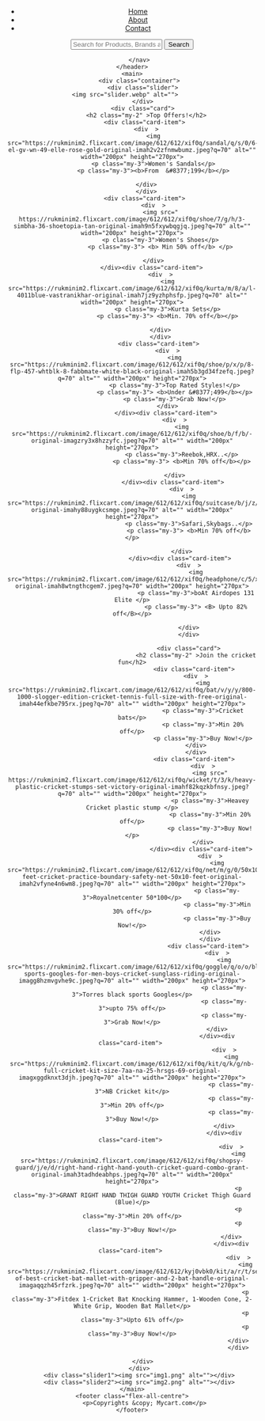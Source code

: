 <!DOCTYPE html>
<html lang="en">
<head>
    <meta charset="UTF-8">
    <meta name="viewport" content="width=device-width, initial-scale=1.0">
    <title>Flipkart.clone</title>
    <link rel="stylesheet" href="css/style.css">
    <link rel="stylesheet" href="css/utils.css">
</head>
<body>
    <header>
        <nav>
            <div class="logo"><img src="logo.svg" alt=""></div>
            <ul>
                <li><a href="Home.html">Home</a></li>
                <li><a href="About.html">About</a></li>
                <li><a href="Contact.html">Contact</a></li>
            </ul>
            <div class="search">
                <input type="text" name=" " id=" " placeholder="Search for Products, Brands and More">
                <button class="btn">Search</button>
            </div>
              
        </nav>
    </header>
    <main>
        <div class="container">
          <div class="slider">
            <img src="slider.webp" alt="">            
          </div>
          <div class="card">
            <h2 class="my-2" >Top Offers!</h2>
            <div class="card-item"> 
            <div  >
                <img src="https://rukminim2.flixcart.com/image/612/612/xif0q/sandal/q/s/0/6-el-gv-wn-49-elle-rose-gold-original-imah2v2zfnmwbumz.jpeg?q=70" alt="" width="200px" height="270px">
                <p class="my-3">Women's Sandals</p>
                <p class="my-3"><b>From  &#8377;199</b></p>
                 
            </div>
            </div>
            <div class="card-item"> 
                <div  >
                    <img src=" https://rukminim2.flixcart.com/image/612/612/xif0q/shoe/7/g/h/3-simbha-36-shoetopia-tan-original-imah9n5fxywbqgjq.jpeg?q=70" alt="" width="200px" height="270px">
                    <p class="my-3">Women's Shoes</p>
                    <p class="my-3"> <b> Min 50% off</b> </p>
                     
                </div>
                </div><div class="card-item"> 
                    <div  >
                        <img src="https://rukminim2.flixcart.com/image/612/612/xif0q/kurta/m/8/a/l-4011blue-vastranikhar-original-imah7jz9yzhphsfp.jpeg?q=70" alt="" width="200px" height="270px">
                        <p class="my-3">Kurta Sets</p>
                        <p class="my-3"> <b>Min. 70% off</b></p>
                         
                    </div>
                    </div>
                    <div class="card-item"> 
                        <div  >
                            <img src="https://rukminim2.flixcart.com/image/612/612/xif0q/shoe/p/x/p/8-flp-457-whtblk-8-fabbmate-white-black-original-imah5b3gd34fzefq.jpeg?q=70" alt="" width="200px" height="270px">
                            <p class="my-3">Top Rated Styles!</p>
                            <p class="my-3"> <b>Under &#8377;499</b></p>
                            <p class="my-3">Grab Now!</p>
                        </div>
                        </div><div class="card-item"> 
                            <div  >
                                <img src="https://rukminim2.flixcart.com/image/612/612/xif0q/shoe/b/f/b/-original-imagzry3x8hzzyfc.jpeg?q=70" alt="" width="200px" height="270px">
                                <p class="my-3">Reebok,HRX..</p>
                                <p class="my-3"> <b>Min 70% off</b></p>
                               
                            </div>
                            </div><div class="card-item"> 
                                <div  >
                                    <img src="https://rukminim2.flixcart.com/image/612/612/xif0q/suitcase/b/j/z/-original-imahy88uygkcsmge.jpeg?q=70" alt="" width="200px" height="270px">
                                    <p class="my-3">Safari,Skybags..</p>
                                    <p class="my-3"> <b>Min 70% off</b></p>
                                     
                                </div>
                                </div><div class="card-item"> 
                                    <div  >
                                        <img src="https://rukminim2.flixcart.com/image/612/612/xif0q/headphone/c/5/x/-original-imah8wtngthcgem7.jpeg?q=70" width="200px" height="270px">
                                        <p class="my-3">boAt Airdopes 131 Elite </p>
                                        <p class="my-3"> <B> Upto 82% off</B></p>
                                         
                                    </div>
                                    </div>
                                     
                                    <div class="card">
                                        <h2 class="my-2" >Join the cricket fun</h2>
                                        <div class="card-item"> 
                                        <div  >
                                            <img src="https://rukminim2.flixcart.com/image/612/612/xif0q/bat/v/y/y/800-1000-slogger-edition-cricket-tennis-full-size-with-free-original-imah44efkbe795rx.jpeg?q=70" alt="" width="200px" height="270px">
                                            <p class="my-3">Cricket bats</p>
                                            <p class="my-3">Min 20% off</p>
                                            <p class="my-3">Buy Now!</p>
                                        </div>
                                        </div>
                                        <div class="card-item"> 
                                            <div  >
                                                <img src=" https://rukminim2.flixcart.com/image/612/612/xif0q/wicket/t/3/k/heavy-plastic-cricket-stumps-set-victory-original-imahf82kqzkbfnsy.jpeg?q=70" alt="" width="200px" height="270px">
                                                <p class="my-3">Heavey Cricket plastic stump </p>
                                                <p class="my-3">Min 20% off</p>
                                                <p class="my-3">Buy Now!</p>
                                            </div>
                                            </div><div class="card-item"> 
                                                <div  >
                                                    <img src="https://rukminim2.flixcart.com/image/612/612/xif0q/net/m/g/0/50x10-feet-cricket-practice-boundary-safety-net-50x10-feet-original-imah2vfyne4n6wm8.jpeg?q=70" alt="" width="200px" height="270px">
                                                    <p class="my-3">Royalnetcenter 50*100</p>
                                                    <p class="my-3">Min 30% off</p>
                                                    <p class="my-3">Buy Now!</p>
                                                </div>
                                                </div>
                                                <div class="card-item"> 
                                                    <div  >
                                                        <img src="https://rukminim2.flixcart.com/image/612/612/xif0q/goggle/q/o/o/black-sports-googles-for-men-boys-cricket-sunglass-riding-original-imagg8hzmvgvhe9c.jpeg?q=70" alt="" width="200px" height="270px">
                                                        <p class="my-3">Torres black sports Googles</p>
                                                        <p class="my-3">upto 75% off</p>
                                                        <p class="my-3">Grab Now!</p>
                                                    </div>
                                                    </div><div class="card-item"> 
                                                        <div  >
                                                            <img src="https://rukminim2.flixcart.com/image/612/612/xif0q/kit/q/k/g/nb-full-cricket-kit-size-7aa-na-25-hrsgs-69-original-imagxggdknxt3djh.jpeg?q=70" alt="" width="200px" height="270px">
                                                            <p class="my-3">NB Cricket kit</p>
                                                            <p class="my-3">Min 20% off</p>
                                                            <p class="my-3">Buy Now!</p>
                                                        </div>
                                                        </div><div class="card-item"> 
                                                            <div  >
                                                                <img src="https://rukminim2.flixcart.com/image/612/612/xif0q/shopsy-guard/j/e/d/right-hand-right-hand-youth-cricket-guard-combo-grant-original-imah3tadhdeabhps.jpeg?q=70" alt="" width="200px" height="270px">
                                                                <p class="my-3">GRANT RIGHT HAND THIGH GUARD YOUTH Cricket Thigh Guard  (Blue)</p>
                                                                <p class="my-3">Min 20% off</p>
                                                                <p class="my-3">Buy Now!</p>
                                                            </div>
                                                            </div><div class="card-item"> 
                                                                <div  >
                                                                    <img src="https://rukminim2.flixcart.com/image/612/612/kyj0vbk0/kit/a/r/t/set-of-best-cricket-bat-mallet-with-gripper-and-2-bat-handle-original-imagaqqzh45rfzrk.jpeg?q=70" alt="" width="200px" height="270px">
                                                                    <p class="my-3">Fitdex 1-Cricket Bat Knocking Hammer, 1-Wooden Cone, 2-White Grip, Wooden Bat Mallet</p>
                                                                    <p class="my-3">Upto 61% off</p>
                                                                    <p class="my-3">Buy Now!</p>
                                                                </div>
                                                                </div>
                                                                 
          </div>
        </div>
        <div class="slider1"><img src="img1.png" alt=""></div>
        <div class="slider2"><img src="img2.png" alt=""></div>
    </main>
    <footer class="flex-all-centre">
           <p>Copyrights &copy; Mycart.com</p>
    </footer>
</body>
</html>

